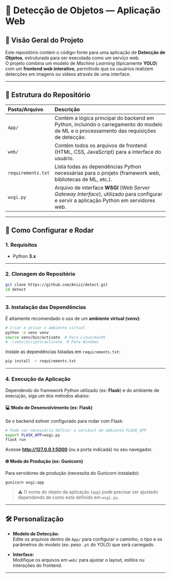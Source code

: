 # 🧠 Detecção de Objetos — Aplicação Web

## 📘 Visão Geral do Projeto

Este repositório contém o código-fonte para uma aplicação de **Detecção de Objetos**, estruturada para ser executada como um serviço web.  
O projeto combina um modelo de *Machine Learning* (tipicamente **YOLO**) com um **frontend web interativo**, permitindo que os usuários realizem detecções em imagens ou vídeos através de uma interface.

---

## 📁 Estrutura do Repositório

| Pasta/Arquivo | Descrição |
| :--- | :--- |
| `App/` | Contém a lógica principal do backend em Python, incluindo o carregamento do modelo de ML e o processamento das requisições de detecção. |
| `web/` | Contém todos os arquivos de frontend (HTML, CSS, JavaScript) para a interface do usuário. |
| `requirements.txt` | Lista todas as dependências Python necessárias para o projeto (framework web, bibliotecas de ML, etc.). |
| `wsgi.py` | Arquivo de interface **WSGI** (*Web Server Gateway Interface*), utilizado para configurar e servir a aplicação Python em servidores web. |

---

## 🚀 Como Configurar e Rodar

### 1. Requisitos

- Python **3.x**

---

### 2. Clonagem do Repositório

```bash
git clone https://github.com/Aniiz/detect.git
cd detect
```

---

### 3. Instalação das Dependências

É altamente recomendado o uso de um **ambiente virtual (venv)**:

```bash
# Criar e ativar o ambiente virtual
python -m venv venv
source venv/bin/activate  # Para Linux/macOS
# .\venv\Scripts\activate  # Para Windows
```

Instale as dependências listadas em `requirements.txt`:

```bash
pip install -r requirements.txt
```

---

### 4. Execução da Aplicação

Dependendo do framework Python utilizado (ex: **Flask**) e do ambiente de execução, siga um dos métodos abaixo:

#### 💻 Modo de Desenvolvimento (ex: Flask)

Se o backend estiver configurado para rodar com Flask:

```bash
# Pode ser necessário definir a variável de ambiente FLASK_APP
export FLASK_APP=wsgi.py
flask run
```

Acesse **http://127.0.0.1:5000** (ou a porta indicada) no seu navegador.

#### 🌐 Modo de Produção (ex: Gunicorn)

Para servidores de produção (necessita do Gunicorn instalado):

```bash
gunicorn wsgi:app
```

> ⚠️ O nome do objeto da aplicação (`app`) pode precisar ser ajustado dependendo de como está definido em `wsgi.py`.

---

## 🛠️ Personalização

- **Modelo de Detecção:**  
  Edite os arquivos dentro de `App/` para configurar o caminho, o tipo e os parâmetros do modelo (ex: peso `.pt` do YOLO) que será carregado.

- **Interface:**  
  Modifique os arquivos em `web/` para ajustar o layout, estilos ou interações do frontend.

---
